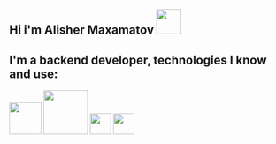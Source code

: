 ## Hi i'm Alisher Maxamatov <img src="https://media1.tenor.com/m/mk8OfEi_aV4AAAAC/waving-hello.gif" width="45" >
## I'm a backend developer, technologies I know and use: 
 <img src="https://i.pinimg.com/736x/92/60/dd/9260dd459aa4566cfa25e86a3f10ea1b.jpg" width="58" > <img src="https://w7.pngwing.com/pngs/119/322/png-transparent-django-logo-django-project-web-framework-web-development-thumbnail.png" width="80">  <img src="https://upload.wikimedia.org/wikipedia/commons/1/19/C_Logo.png" width="38" >  <img src="https://brandslogos.com/wp-content/uploads/images/large/c-logo.png" width="38.5" >  

